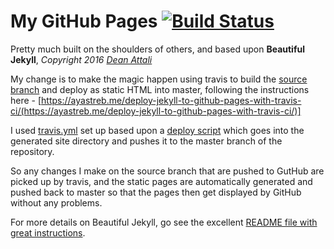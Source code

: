 # My GitHub Pages  [![Build Status](https://travis-ci.org/rorydavidson/rorydavidson.github.io.svg?branch=source)](https://travis-ci.org/rorydavidson/rorydavidson.github.io)

Pretty much built on the shoulders of others, and based upon **Beautiful Jekyll**, *Copyright 2016 [Dean Attali](http://deanattali.com)*

My change is to make the magic happen using travis to build the [source branch](https://github.com/rorydavidson/rorydavidson.github.io/tree/source) and deploy as static HTML into master, following the instructions here - [https://ayastreb.me/deploy-jekyll-to-github-pages-with-travis-ci/(https://ayastreb.me/deploy-jekyll-to-github-pages-with-travis-ci/)]

I used [travis.yml](https://github.com/rorydavidson/rorydavidson.github.io/blob/source/.travis.yml) set up based upon a [deploy script](https://github.com/rorydavidson/rorydavidson.github.io/blob/source/bin/deploy) which goes into the generated site directory and pushes it to the master branch of the repository.

So any changes I make on the source branch that are pushed to GutHub are picked up by travis, and the static pages are automatically generated and pushed back to master so that the pages then get displayed by GitHub without any problems.

For more details on Beautiful Jekyll, go see the excellent [README file with great instructions](https://github.com/daattali/beautiful-jekyll/blob/master/README.md).
